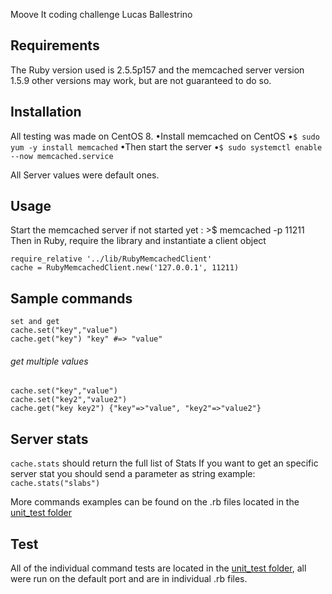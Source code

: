 Moove It coding challenge
Lucas Ballestrino

## Requirements
The Ruby version used is 2.5.5p157 and the memcached server version 1.5.9
other versions may work, but are not guaranteed to do so.

## Installation
All testing was made on CentOS 8.
•Install memcached on CentOS
•```$ sudo yum -y install memcached```
•Then start the server
•```$ sudo systemctl enable --now memcached.service```

All Server values were default ones.

## Usage
Start the memcached server if not started yet : >$ memcached -p 11211
Then in Ruby, require the library and instantiate a client object

```
require_relative '../lib/RubyMemcachedClient'
cache = RubyMemcachedClient.new('127.0.0.1', 11211)
```

## Sample commands

```
set and get
cache.set("key","value")
cache.get("key") "key" #=> "value"
```

###### get multiple values
```
cache.set("key","value")
cache.set("key2","value2")
cache.get("key key2") {"key"=>"value", "key2"=>"value2"}
```

## Server stats
```cache.stats``` should return the full list of Stats
If you want to get an specific server stat you should send a parameter as string
example: ```cache.stats("slabs")```

More commands examples can be found on the .rb files located in the [unit_test folder](unit_test)

## Test
All of the individual command tests are located in the [unit_test folder](unit_test), all were run on the default port and are in individual .rb files.
